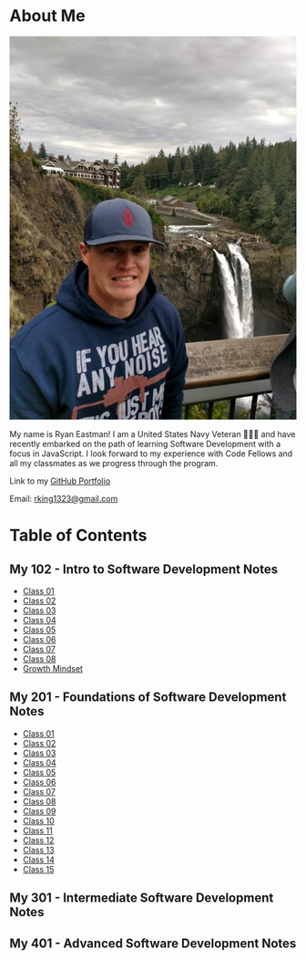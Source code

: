 # About Me

![Not Scared](img/Not%20Scared.jpg)

My name is Ryan Eastman!
I am a United States Navy Veteran 🧜🏼‍♂️ and have recently embarked on the path of learning Software Development with a focus in JavaScript.
I look forward to my experience with Code Fellows and all my classmates as we progress through the program.

Link to my [GitHub Portfolio](https://github.com/DocHolliday13x)

Email: rking1323@gmail.com

# Table of Contents

## **My 102 - Intro to Software Development Notes**

- [Class 01](Class102/class1Markdown.md)
- [Class 02](Class102/class2Markdown.md)
- [Class 03](Class102/class3Markdown.md)
- [Class 04](Class102/class4Markdown.md)
- [Class 05](Class102/class5Markdown.md)
- [Class 06](Class102/class6Markdown.md)
- [Class 07](Class102/class7Markdown.md)
- [Class 08](Class102/class8Markdown.md)
- [Growth Mindset](Class102/growthMindset.md)

## **My 201 - Foundations of Software Development Notes**

- [Class 01](Class201/class01.md)
- [Class 02](Class201/class02.md)
- [Class 03](Class201/class03.md)
- [Class 04](Class201/class04.md)
- [Class 05](Class201/class05.md)
- [Class 06](Class201/class06.md)
- [Class 07](Class201/class07.md)
- [Class 08](Class201/class08.md)
- [Class 09](Class201/class09.md)
- [Class 10](Class201/class10.md)
- [Class 11](Class201/class11.md)
- [Class 12](Class201/class12.md)
- [Class 13](Class201/class13.md)
- [Class 14](Class201/class14.md)
- [Class 15](Class201/class15.md)

## **My 301 - Intermediate Software Development Notes**

## **My 401 - Advanced Software Development Notes**
